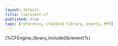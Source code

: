 ```yaml
---
layout: default
title: lib/event.cf
published: true
tags: [reference, standard library, events, MPF]
---
```


[%CFEngine_library_include(lib/event)%]
